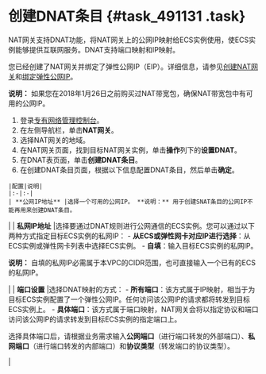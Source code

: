 # 创建DNAT条目 {#task_491131 .task}

NAT网关支持DNAT功能，将NAT网关上的公网IP映射给ECS实例使用，使ECS实例能够提供互联网服务。DNAT支持端口映射和IP映射。

您已经创建了NAT网关并绑定了弹性公网IP（EIP）。详细信息，请参见[创建NAT网关](../intl.zh-CN/快速入门/创建NAT网关.md#)和[绑定弹性公网IP](../intl.zh-CN/快速入门/绑定弹性公网IP.md#)。

**说明：** 如果您在2018年1月26日之前购买过NAT带宽包，确保NAT带宽包中有可用的公网IP。

1.  登录[专有网络管理控制台](https://vpcnext.console.aliyun.com/nat/)。
2.  在左侧导航栏，单击**NAT网关**。
3.  选择NAT网关的地域。
4.   在NAT网关页面，找到目标NAT网关实例，单击**操作**列下的**设置DNAT**。 
5.   在DNAT表页面，单击**创建DNAT条目**。 
6.   在创建DNAT条目页面，根据以下信息配置DNAT条目，然后单击**确定**。 

    |配置|说明|
    |:-|:-|
    | **公网IP地址** |选择一个可用的公网IP。 **说明：** 用于创建SNAT条目的公网IP不能再用来创建DNAT条目。

 |
    | **私网IP地址** |选择要通过DNAT规则进行公网通信的ECS实例。您可以通过以下两种方式指定目标ECS实例的私网IP：     -    **从ECS或弹性网卡对应IP进行选择**：从ECS实例或弹性网卡列表中选择ECS实例。
    -    **自填**：输入目标ECS实例的私网IP。

**说明：** 自填的私网IP必需属于本VPC的CIDR范围，也可直接输入一个已有的ECS的私网IP。

 |
    | **端口设置** |选择DNAT映射的方式：     -    **所有端口**：该方式属于IP映射，相当于为目标ECS实例配置了一个弹性公网IP。任何访问该公网IP的请求都将转发到目标ECS实例上。
    -    **具体端口**：该方式属于端口映射，NAT网关会将以指定协议和端口访问该公网IP的请求转发到目标ECS实例的指定端口上。

选择具体端口后，请根据业务需求输入**公网端口**（进行端口转发的外部端口）、**私网端口**（进行端口转发的内部端口）和**协议类型**（转发端口的协议类型）。

 |


